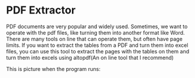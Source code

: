 # PDF Extractor
 PDF documents are very popular and widely used. Sometimes, we want to operate with the pdf files,  like turning them into another format like Word. There are many tools on line that can operate them, but often have page limits. If you want to extract the tables from a PDF and turn them into excel files, you can use this tool to extract the pages with the tables on them and turn them into excels using altopdf(An on line tool that I recommend)

This is picture when the program runs:



